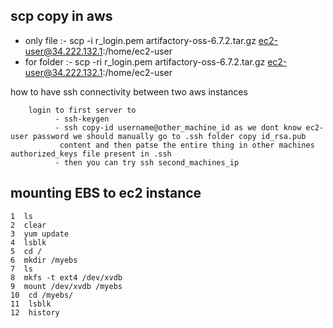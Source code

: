 
## scp copy in aws 
- only file :- scp -i r_login.pem  artifactory-oss-6.7.2.tar.gz  ec2-user@34.222.132.1:/home/ec2-user 
- for folder :- scp -ri r_login.pem  artifactory-oss-6.7.2.tar.gz  ec2-user@34.222.132.1:/home/ec2-user

how to have ssh connectivity between two aws instances 

        login to first server to   
              - ssh-keygen
              - ssh copy-id username@other_machine_id as we dont know ec2-user password we should manually go to .ssh folder copy id_rsa.pub
               content and then patse the entire thing in other machines authorized_keys file present in .ssh
              - then you can try ssh second_machines_ip
              
## mounting EBS to ec2 instance 
    1  ls
    2  clear
    3  yum update
    4  lsblk
    5  cd /
    6  mkdir /myebs
    7  ls
    8  mkfs -t ext4 /dev/xvdb
    9  mount /dev/xvdb /myebs
    10  cd /myebs/
    11  lsblk
    12  history
